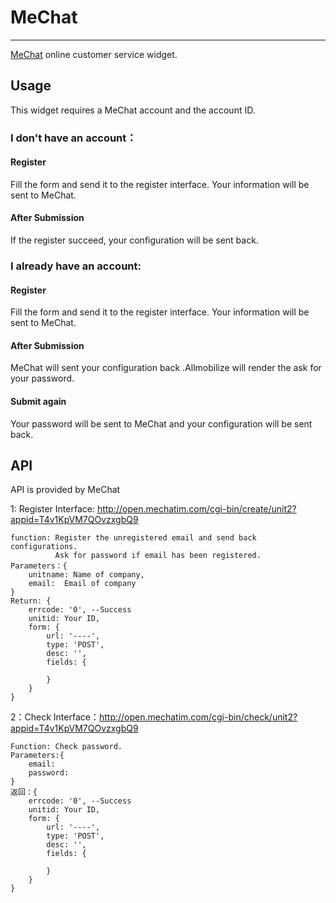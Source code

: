 # MeChat
---

[MeChat](http://mechat.im/) online customer service widget.

## Usage

This widget requires a MeChat account and the account ID.

### I don't have an account：

#### Register

Fill the form and send it to the register interface. Your information will be sent to MeChat.

#### After Submission

If the register succeed, your configuration will be sent back.

### I already have an account:

#### Register

Fill the form and send it to the register interface. Your information will be sent to MeChat.

#### After Submission

MeChat will sent your configuration back .Allmobilize will render the ask for your password.

#### Submit again

Your password will be sent to MeChat and your configuration will be sent back.


## API

API is provided by MeChat

1: Register Interface: http://open.mechatim.com/cgi-bin/create/unit2?appid=T4v1KpVM7QOvzxgbQ9

	function: Register the unregistered email and send back configurations.
		      Ask for password if email has been registered.
	Parameters：{
		unitname: Name of company,
		email:  Email of company
	}
	Return: {
		errcode: '0', --Success
		unitid: Your ID,
		form: {
			url: '----',
			type: 'POST',
			desc: '',
			fields: {
				
			}
		}
	}

2：Check Interface：http://open.mechatim.com/cgi-bin/check/unit2?appid=T4v1KpVM7QOvzxgbQ9

	Function: Check password. 
	Parameters:{
		email: 
		password: 
	}
	返回：{
		errcode: '0', --Success
		unitid: Your ID,
		form: {
			url: '----',
			type: 'POST',
			desc: '',
			fields: {

			}
		}
	}

